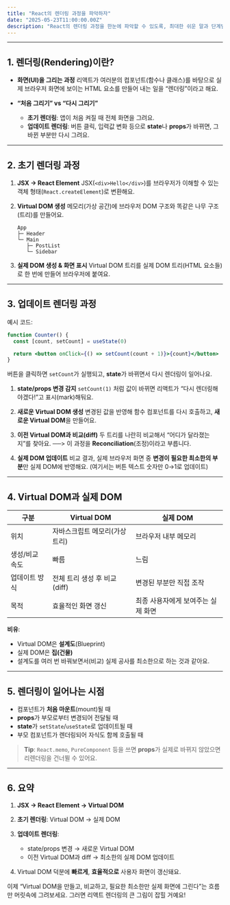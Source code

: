 ```yaml
---
title: "React의 렌더링 과정을 파악하자"
date: "2025-05-23T11:00:00.00Z"
description: "React의 렌더링 과정을 한눈에 파악할 수 있도록, 최대한 쉬운 말과 단계별 흐름으로 설명해볼게요."
---
```


---

## 1. 렌더링(Rendering)이란?

- **화면(UI)을 그리는 과정**
  리액트가 여러분의 컴포넌트(함수나 클래스)를 바탕으로 실제 브라우저 화면에 보이는 HTML 요소를 만들어 내는 일을 “렌더링”이라고 해요.

- **“처음 그리기” vs “다시 그리기”**

  - **초기 렌더링**: 앱이 처음 켜질 때 전체 화면을 그려요.
  - **업데이트 렌더링**: 버튼 클릭, 입력값 변화 등으로 **state**나 **props**가 바뀌면, 그 바뀐 부분만 다시 그려요.

---

## 2. 초기 렌더링 과정

1. **JSX → React Element**
   JSX(`<div>Hello</div>`)를 브라우저가 이해할 수 있는 객체 형태(`React.createElement`)로 변환해요.

2. **Virtual DOM 생성**
   메모리(가상 공간)에 브라우저 DOM 구조와 똑같은 나무 구조(트리)를 만들어요.

   ```
   App
   ├─ Header
   └─ Main
      ├─ PostList
      └─ Sidebar
   ```

3. **실제 DOM 생성 & 화면 표시**
   Virtual DOM 트리를 실제 DOM 트리(HTML 요소들)로 한 번에 만들어 브라우저에 붙여요.

---

## 3. 업데이트 렌더링 과정

예시 코드:

```jsx
function Counter() {
  const [count, setCount] = useState(0)

  return <button onClick={() => setCount(count + 1)}>{count}</button>
}
```

버튼을 클릭하면 `setCount`가 실행되고, **state**가 바뀌면서 다시 렌더링이 일어나요.

1. **state/props 변경 감지**
   `setCount(1)` 처럼 값이 바뀌면 리액트가 “다시 렌더링해야겠다!”고 표시(mark)해둬요.

2. **새로운 Virtual DOM 생성**
   변경된 값을 반영해 함수 컴포넌트를 다시 호출하고, **새로운 Virtual DOM**을 만들어요.

3. **이전 Virtual DOM과 비교(diff)**
   두 트리를 나란히 비교해서 “어디가 달라졌는지”를 찾아요.
   ──> 이 과정을 **Reconciliation**(조정)이라고 부릅니다.

4. **실제 DOM 업데이트**
   비교 결과, 실제 브라우저 화면 중 **변경이 필요한 최소한의 부분**만 실제 DOM에 반영해요.
   (여기서는 버튼 텍스트 숫자만 0→1로 업데이트)

---

## 4. Virtual DOM과 실제 DOM

| 구분           | Virtual DOM                    | 실제 DOM                           |
| -------------- | ------------------------------ | ---------------------------------- |
| 위치           | 자바스크립트 메모리(가상 트리) | 브라우저 내부 메모리               |
| 생성/비교 속도 | 빠름                           | 느림                               |
| 업데이트 방식  | 전체 트리 생성 후 비교(diff)   | 변경된 부분만 직접 조작            |
| 목적           | 효율적인 화면 갱신             | 최종 사용자에게 보여주는 실제 화면 |

**비유**:

- Virtual DOM은 **설계도**(Blueprint)
- 실제 DOM은 **집(건물)**
- 설계도를 여러 번 바꿔보면서(비교) 실제 공사를 최소한으로 하는 것과 같아요.

---

## 5. 렌더링이 일어나는 시점

- 컴포넌트가 **처음 마운트**(mount)될 때
- **props**가 부모로부터 변경되어 전달될 때
- **state**가 `setState`/`useState`로 업데이트될 때
- 부모 컴포넌트가 렌더링되어 자식도 함께 호출될 때

> **Tip**: `React.memo`, `PureComponent` 등을 쓰면 **props**가 실제로 바뀌지 않았으면 리렌더링을 건너뛸 수 있어요.

---

## 6. 요약

1. **JSX → React Element → Virtual DOM**
2. **초기 렌더링**: Virtual DOM → 실제 DOM
3. **업데이트 렌더링**:

   - state/props 변경 → 새로운 Virtual DOM
   - 이전 Virtual DOM과 diff → 최소한의 실제 DOM 업데이트

4. Virtual DOM 덕분에 **빠르게**, **효율적으로** 사용자 화면이 갱신돼요.

이제 “Virtual DOM을 만들고, 비교하고, 필요한 최소한만 실제 화면에 그린다”는 흐름만 머릿속에 그려보세요. 그러면 리액트 렌더링의 큰 그림이 잡힐 거예요!
